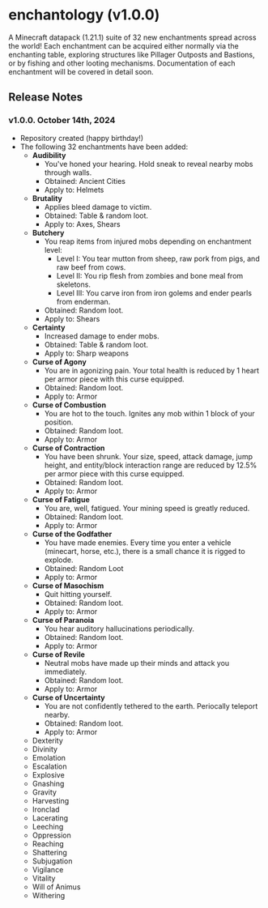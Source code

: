 # enchantology (v1.0.0)
A Minecraft datapack (1.21.1) suite of 32 new enchantments spread across the world! Each enchantment can be acquired either normally via the enchanting table, exploring structures like Pillager Outposts and Bastions, or by fishing and other looting mechanisms. Documentation of each enchantment will be covered in detail soon.

## Release Notes

### v1.0.0. October 14th, 2024
+ Repository created (happy birthday!)
+ The following 32 enchantments have been added:
    + **Audibility**
       + You've honed your hearing. Hold sneak to reveal nearby mobs through walls.
       + Obtained: Ancient Cities
       + Apply to: Helmets
    + **Brutality**
       + Applies bleed damage to victim.
       + Obtained: Table & random loot.
       + Apply to: Axes, Shears
    + **Butchery**
       + You reap items from injured mobs depending on enchantment level:
          + Level I: You tear mutton from sheep, raw pork from pigs, and raw beef from cows.
          + Level II: You rip flesh from zombies and bone meal from skeletons.
          + Level III: You carve iron from iron golems and ender pearls from enderman.
      + Obtained: Random loot.
      + Apply to: Shears
    + **Certainty**
       + Increased damage to ender mobs.
       + Obtained: Table & random loot.
       + Apply to: Sharp weapons
    + **Curse of Agony**
       + You are in agonizing pain. Your total health is reduced by 1 heart per armor piece with this curse equipped.
       + Obtained: Random loot.
       + Apply to: Armor
    + **Curse of Combustion**
       + You are hot to the touch. Ignites any mob within 1 block of your position.
       + Obtained: Random loot.
       + Apply to: Armor
    + **Curse of Contraction**
       + You have been shrunk. Your size, speed, attack damage, jump height, and entity/block interaction range are reduced by 12.5% per armor piece with this curse equipped.
       + Obtained: Random loot.
       + Apply to: Armor
    + **Curse of Fatigue**
       + You are, well, fatigued. Your mining speed is greatly reduced.
       + Obtained: Random loot.
       + Apply to: Armor
    + **Curse of the Godfather**
       + You have made enemies. Every time you enter a vehicle (minecart, horse, etc.), there is a small chance it is rigged to explode.
       + Obtained: Random Loot
       + Apply to: Armor
    + **Curse of Masochism**
       + Quit hitting yourself.
       + Obtained: Random loot.
       + Apply to: Armor
    + **Curse of Paranoia**
       + You hear auditory hallucinations periodically.
       + Obtained: Random loot.
       + Apply to: Armor
    + **Curse of Revile**
       + Neutral mobs have made up their minds and attack you immediately.
       + Obtained: Random loot.
       + Apply to: Armor
    + **Curse of Uncertainty**
       + You are not confidently tethered to the earth. Periocally teleport nearby.
       + Obtained: Random loot.
       + Apply to: Armor
    + Dexterity
    + Divinity
    + Emolation
    + Escalation
    + Explosive
    + Gnashing
    + Gravity
    + Harvesting
    + Ironclad
    + Lacerating
    + Leeching
    + Oppression
    + Reaching
    + Shattering
    + Subjugation
    + Vigilance
    + Vitality
    + Will of Animus
    + Withering
